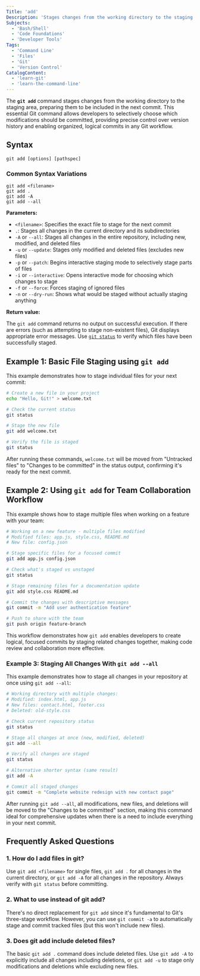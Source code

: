 ```yaml
---
Title: 'add'
Description: 'Stages changes from the working directory to the staging area for the next commit'
Subjects:
  - 'Bash/Shell'
  - 'Code Foundations'
  - 'Developer Tools'
Tags:
  - 'Command Line'
  - 'Files'
  - 'Git'
  - 'Version Control'
CatalogContent:
  - 'learn-git'
  - 'learn-the-command-line'
---
```


The **`git add`** command stages changes from the working directory to the staging area, preparing them to be included in the next commit. This essential Git command allows developers to selectively choose which modifications should be committed, providing precise control over version history and enabling organized, logical commits in any Git workflow.

## Syntax

```pseudo
git add [options] [pathspec]
```

### Common Syntax Variations

```pseudo
git add <filename>
git add .
git add -A
git add --all
```

**Parameters:**

- `<filename>`: Specifies the exact file to stage for the next commit
- `.`: Stages all changes in the current directory and its subdirectories
- `-A` or `--all`: Stages all changes in the entire repository, including new, modified, and deleted files
- `-u` or `--update`: Stages only modified and deleted files (excludes new files)
- `-p` or `--patch`: Begins interactive staging mode to selectively stage parts of files
- `-i` or `--interactive`: Opens interactive mode for choosing which changes to stage
- `-f` or `--force`: Forces staging of ignored files
- `-n` or `--dry-run`: Shows what would be staged without actually staging anything

**Return value:**

The `git add` command returns no output on successful execution. If there are errors (such as attempting to stage non-existent files), Git displays appropriate error messages. Use [`git status`](https://www.codecademy.com/resources/docs/git/status) to verify which files have been successfully staged.

## Example 1: Basic File Staging using `git add`

This example demonstrates how to stage individual files for your next commit:

```bash
# Create a new file in your project
echo "Hello, Git!" > welcome.txt

# Check the current status
git status

# Stage the new file
git add welcome.txt

# Verify the file is staged
git status
```

After running these commands, `welcome.txt` will be moved from "Untracked files" to "Changes to be committed" in the status output, confirming it's ready for the next commit.

## Example 2: Using `git add` for Team Collaboration Workflow

This example shows how to stage multiple files when working on a feature with your team:

```bash
# Working on a new feature - multiple files modified
# Modified files: app.js, style.css, README.md
# New file: config.json

# Stage specific files for a focused commit
git add app.js config.json

# Check what's staged vs unstaged
git status

# Stage remaining files for a documentation update
git add style.css README.md

# Commit the changes with descriptive messages
git commit -m "Add user authentication feature"

# Push to share with the team
git push origin feature-branch
```

This workflow demonstrates how `git add` enables developers to create logical, focused commits by staging related changes together, making code review and collaboration more effective.

### Example 3: Staging All Changes With `git add --all`

This example demonstrates how to stage all changes in your repository at once using `git add --all`:

```bash
# Working directory with multiple changes:
# Modified: index.html, app.js
# New files: contact.html, footer.css
# Deleted: old-style.css

# Check current repository status
git status

# Stage all changes at once (new, modified, deleted)
git add --all

# Verify all changes are staged
git status

# Alternative shorter syntax (same result)
git add -A

# Commit all staged changes
git commit -m "Complete website redesign with new contact page"
```

After running `git add --all`, all modifications, new files, and deletions will be moved to the "Changes to be committed" section, making this command ideal for comprehensive updates when there is a need to include everything in your next commit.

## Frequently Asked Questions

### 1. How do I add files in git?

Use `git add <filename>` for single files, `git add .` for all changes in the current directory, or `git add -A` for all changes in the repository. Always verify with `git status` before committing.

### 2. What to use instead of git add?

There's no direct replacement for `git add` since it's fundamental to Git's three-stage workflow. However, you can use `git commit -a` to automatically stage and commit tracked files (but this won't include new files).

### 3. Does git add include deleted files?

The basic `git add .` command does include deleted files. Use `git add -A` to explicitly include all changes including deletions, or `git add -u` to stage only modifications and deletions while excluding new files.
